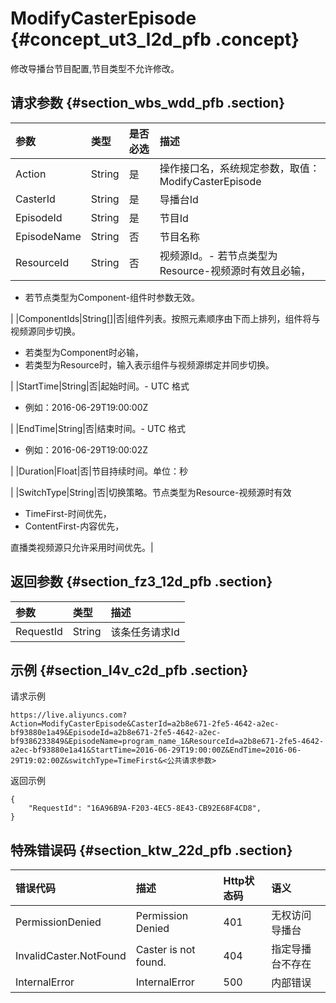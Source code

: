 # ModifyCasterEpisode {#concept_ut3_l2d_pfb .concept}

修改导播台节目配置,节目类型不允许修改。

## 请求参数 {#section_wbs_wdd_pfb .section}

|参数|类型|是否必选|描述|
|:-|:-|:---|:-|
|Action|String|是|操作接口名，系统规定参数，取值：ModifyCasterEpisode|
|CasterId|String|是|导播台Id|
|EpisodeId|String|是|节目Id|
|EpisodeName|String|否|节目名称|
|ResourceId|String|否|视频源Id。-   若节点类型为Resource-视频源时有效且必输，
-   若节点类型为Component-组件时参数无效。

|
|ComponentIds|String\[\]|否|组件列表。按照元素顺序由下而上排列，组件将与视频源同步切换。

-   若类型为Component时必输，
-   若类型为Resource时，输入表示组件与视频源绑定并同步切换。

|
|StartTime|String|否|起始时间。-   UTC 格式
-   例如：2016-06-29T19:00:00Z

|
|EndTime|String|否|结束时间。-   UTC 格式
-   例如：2016-06-29T19:00:02Z

|
|Duration|Float|否|节目持续时间。单位：秒

|
|SwitchType|String|否|切换策略。节点类型为Resource-视频源时有效

-   TimeFirst-时间优先，
-   ContentFirst-内容优先，

直播类视频源只允许采用时间优先。|

## 返回参数 {#section_fz3_12d_pfb .section}

|参数|类型|描述|
|:-|:-|:-|
|RequestId|String|该条任务请求Id|

## 示例 {#section_l4v_c2d_pfb .section}

请求示例

```
https://live.aliyuncs.com?Action=ModifyCasterEpisode&CasterId=a2b8e671-2fe5-4642-a2ec-bf93880e1a49&EpisodeId=a2b8e671-2fe5-4642-a2ec-bf9386233849&EpisodeName=program_name_1&ResourceId=a2b8e671-2fe5-4642-a2ec-bf93880e1a41&StartTime=2016-06-29T19:00:00Z&EndTime=2016-06-29T19:02:00Z&switchType=TimeFirst&<公共请求参数>
```

返回示例

```
{
    "RequestId": "16A96B9A-F203-4EC5-8E43-CB92E68F4CD8",
}
```

## 特殊错误码 {#section_ktw_22d_pfb .section}

|错误代码|描述|Http状态码|语义|
|:---|:-|:------|:-|
|PermissionDenied|Permission Denied|401|无权访问导播台|
|InvalidCaster.NotFound|Caster is not found.|404|指定导播台不存在|
|InternalError|InternalError|500|内部错误|


